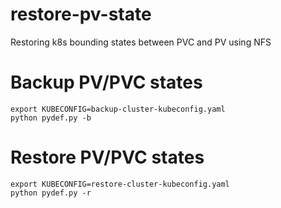 # restore-pv-state
Restoring k8s bounding states between  PVC and PV using NFS

# Backup PV/PVC states
````
export KUBECONFIG=backup-cluster-kubeconfig.yaml
python pydef.py -b
````
# Restore PV/PVC states
````
export KUBECONFIG=restore-cluster-kubeconfig.yaml
python pydef.py -r
````
